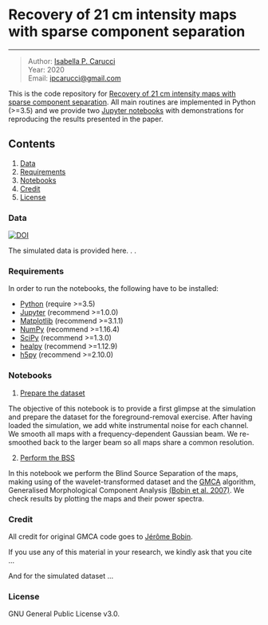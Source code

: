 # Recovery of 21 cm intensity maps with sparse component separation
---

> Author: [Isabella P. Carucci](http://orcid.org/0000-0001-5287-0065)<br/>
> Year: 2020 <br/>
> Email: [ipcarucci@gmail.com](mailto:ipcarucci@gmail.com)


This is the code repository for <a href="https://arxiv.org/abs/2006.05996" target_="blanck">Recovery of 21 cm intensity maps with sparse component separation</a>. 
All main routines are implemented in Python (>=3.5) and we provide two <a href="https://jupyter-notebook.readthedocs.io/en/stable/" target_="blanck">Jupyter notebooks</a> with demonstrations for reproducing the results presented in the paper.


## Contents

1. [Data](#Data)
1. [Requirements](#Requirements)
1. [Notebooks](#Notebooks)
1. [Credit](#Credit)
1. [License](#License)

### Data

[![DOI](https://zenodo.org/badge/DOI/10.5281/zenodo.3991818.svg)](https://doi.org/10.5281/zenodo.3991818)

The simulated data is provided here. . . 

### Requirements

In order to run the notebooks, the following have to be installed:

* <a href="https://www.python.org/" target_="blank">Python</a> (require >=3.5)
* <a href="http://jupyter.org/" target_="blank">Jupyter</a> (recommend >=1.0.0)
* <a href="https://matplotlib.org/" target_="blank">Matplotlib</a> (recommend >=3.1.1)
* <a href="http://www.numpy.org/" target_="blank">NumPy</a> (recommend >=1.16.4)
* <a href="https://www.scipy.org/" target_="blank">SciPy</a> (recommend >=1.3.0)
* <a href="https://github.com/healpy/" target_="blank">healpy</a> (recommend >=1.12.9)
* <a href="https://www.h5py.org/" target_="blank">h5py</a> (recommend >=2.10.0)


### Notebooks

1. [Prepare the dataset](./tut_1_preparation.ipynb)

The objective of this notebook is to provide a first glimpse at the simulation and prepare the dataset for the foreground-removal exercise. After having loaded the simulation, we add white instrumental noise for each channel. We smooth all maps with a frequency-dependent Gaussian beam. We re-smoothed back to the larger beam so all maps share a common resolution.

2. [Perform the BSS](./tut_2_perform_GMCA.ipynb)

In this notebook we perform the Blind Source Separation of the maps, making using of the wavelet-transformed dataset and the [GMCA](http://md.cosmostat.org/Generalized_MCA.html) algorithm, Generalised Morphological Component Analysis [(Bobin et al. 2007)](http://dx.doi.org/10.1109/TIP.2007.906256). We check results by plotting the maps and their power spectra.


### Credit

All credit for original GMCA code goes to [Jérôme Bobin](http://jbobin.cosmostat.org).

If you use any of this material in your research, we kindly ask that you cite ...

And for the simulated dataset ... 

### License

GNU General Public License v3.0.
